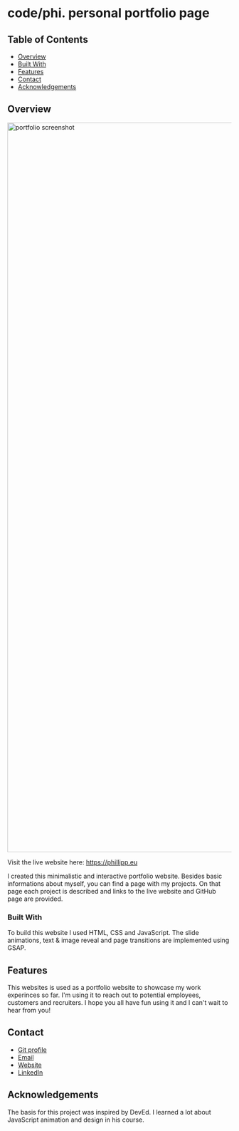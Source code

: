 # code/phi. personal portfolio page

## Table of Contents

- [Overview](#overview)
- [Built With](#built-with)
- [Features](#features)
- [Contact](#contact)
- [Acknowledgements](#acknowledgements)

## Overview

<img width="1638" alt="portfolio screenshot" src="https://user-images.githubusercontent.com/83501136/178852703-053bda11-7149-4969-a787-86cd80d5d7f6.png">

Visit the live website here: https://phillipp.eu

I created this minimalistic and interactive portfolio website. Besides basic informations about myself, you can find a page with my projects. On that page each project is described and links to the live website and GitHub page are provided. 

<!-- TODO: Add a screenshot of the live project.
    1. Link to a 'live demo.'
    2. Describe your overall experience in a couple of sentences.
    3. List a few specific technical things that you learned or improved on.
    4. Share any other tips or guidance for others attempting this or something similar.
 -->

### Built With

<!-- TODO: List any MAJOR libraries/frameworks (e.g. React, Tailwind) with links to their homepages. -->

To build this website I used HTML, CSS and JavaScript. The slide animations, text & image reveal and page transitions are implemented using GSAP.


## Features

<!-- TODO: List what specific 'user problems' that this application solves. -->
This websites is used as a portfolio website to showcase my work experinces so far. I'm using it to reach out to potential employees, customers and recruiters. I hope you all have fun using it and I can't wait to hear from you!


## Contact

<!-- TODO: Include icons and links to your RELEVANT, PROFESSIONAL 'DEV-ORIENTED' social media. LinkedIn and dev.to are minimum. -->
- [Git profile](https://github.com/cophi-dev "Cophi Dev")
- [Email](mailto:cophi.dev@gmail.com?subject=Hi "Hi!")
- [Website](https://phillipp.eu "Welcome")
- [LinkedIn](https://www.linkedin.com/in/phillipp-zarindast-35739a244/ "Welcome")



## Acknowledgements

The basis for this project was inspired by DevEd. I learned a lot about JavaScript animation and design in his course.

<!-- TODO: List any blog posts, tutorials or plugins that you may have used to complete the project. Only list those that had a significant impact. Obviously, we all 'Google' stuff while working on our things, but maybe something in particular stood out as a 'major contributor' to your skill set for this project. -->

